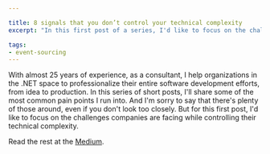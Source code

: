 ```yaml
---

title: 8 signals that you don’t control your technical complexity
excerpt: "In this first post of a series, I'd like to focus on the challenges companies are facing while controlling their technical complexity."

tags:
- event-sourcing
---
```


With almost 25 years of experience, as a consultant, I help organizations in the .NET space to professionalize their entire software development efforts, from idea to production. In this series of short posts, I'll share some of the most common pain points I run into. And I'm sorry to say that there's plenty of those around, even if you don't look too closely. But for this first post, I'd like to focus on the challenges companies are facing while controlling their technical complexity.

Read the rest at the [Medium](https://dennis-doomen.medium.com/8-signals-that-you-dont-control-your-technical-complexity-87ac4ae66975).

